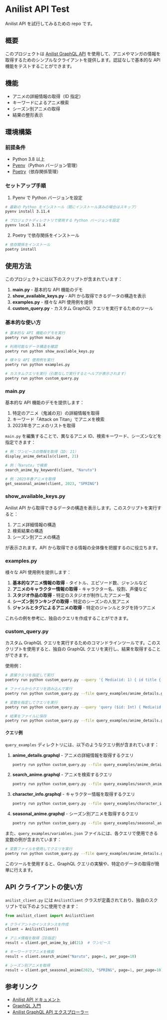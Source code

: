 # Anilist API Test

Anilist API を試行してみるための repo です。

## 概要

このプロジェクトは [Anilist GraphQL API](https://anilist.co/graphql) を使用して、アニメやマンガの情報を取得するためのシンプルなクライアントを提供します。認証なしで基本的な API 機能をテストすることができます。

## 機能

- アニメの詳細情報の取得（ID 指定）
- キーワードによるアニメ検索
- シーズン別アニメの取得
- 結果の整形表示

## 環境構築

### 前提条件

- Python 3.8 以上
- [Pyenv](https://github.com/pyenv/pyenv)（Python バージョン管理）
- [Poetry](https://python-poetry.org/)（依存関係管理）

### セットアップ手順

1. Pyenv で Python バージョンを設定

```bash
# 最新の Python をインストール（既にインストール済みの場合はスキップ）
pyenv install 3.11.4

# プロジェクトディレクトリで使用する Python バージョンを設定
pyenv local 3.11.4
```

2. Poetry で依存関係をインストール

```bash
# 依存関係をインストール
poetry install
```

## 使用方法

このプロジェクトには以下のスクリプトが含まれています：

1. **main.py** - 基本的な API 機能のデモ
2. **show_available_keys.py** - API から取得できるデータの構造を表示
3. **examples.py** - 様々な API 使用例を提供
4. **custom_query.py** - カスタム GraphQL クエリを実行するためのツール

### 基本的な使い方

```bash
# 基本的な API 機能のデモを実行
poetry run python main.py

# 利用可能なデータ構造を確認
poetry run python show_available_keys.py

# 様々な API 使用例を実行
poetry run python examples.py

# カスタムクエリを実行（引数なしで実行するとヘルプが表示されます）
poetry run python custom_query.py
```

### main.py

基本的な API 機能のデモを提供します：

1. 特定のアニメ（鬼滅の刃）の詳細情報を取得
2. キーワード「Attack on Titan」でアニメを検索
3. 2023年冬アニメのリストを取得

`main.py` を編集することで、異なるアニメ ID、検索キーワード、シーズンなどを指定できます：

```python
# 例：ワンピースの情報を取得（ID: 21）
display_anime_details(client, 21)

# 例：「Naruto」で検索
search_anime_by_keyword(client, "Naruto")

# 例：2023年春アニメを取得
get_seasonal_anime(client, 2023, "SPRING")
```

### show_available_keys.py

Anilist API から取得できるデータの構造を表示します。このスクリプトを実行すると：

1. アニメ詳細情報の構造
2. 検索結果の構造
3. シーズン別アニメの構造

が表示されます。API から取得できる情報の全体像を把握するのに役立ちます。

### examples.py

様々な API 使用例を提供します：

1. **基本的なアニメ情報の取得** - タイトル、エピソード数、ジャンルなど
2. **アニメのキャラクター情報の取得** - キャラクター名、役割、声優など
3. **スタジオ作品の取得** - 特定のスタジオが制作したアニメ一覧
4. **シーズン別ランキングの取得** - 特定のシーズンの人気アニメ
5. **ジャンルとタグによるアニメの取得** - 特定のジャンルとタグを持つアニメ

これらの例を参考に、独自のクエリを作成することができます。

### custom_query.py

カスタム GraphQL クエリを実行するためのコマンドラインツールです。このスクリプトを使用すると、独自の GraphQL クエリを実行し、結果を取得することができます。

使用例：

```bash
# 直接クエリを指定して実行
poetry run python custom_query.py --query '{ Media(id: 1) { id title { romaji } } }'

# ファイルからクエリを読み込んで実行
poetry run python custom_query.py --file query_examples/anime_details.graphql

# 変数を指定してクエリを実行
poetry run python custom_query.py --query 'query ($id: Int) { Media(id: $id) { id title { romaji } } }' --variables '{"id": 1}'

# 結果をファイルに保存
poetry run python custom_query.py --file query_examples/anime_details.graphql --variables '{"id": 1}' --output results.json
```

#### クエリ例

`query_examples` ディレクトリには、以下のようなクエリ例が含まれています：

1. **anime_details.graphql** - アニメの詳細情報を取得するクエリ
   ```bash
   poetry run python custom_query.py --file query_examples/anime_details.graphql --variables '{"id": 1}'
   ```

2. **search_anime.graphql** - アニメを検索するクエリ
   ```bash
   poetry run python custom_query.py --file query_examples/search_anime.graphql --variables '{"search": "鬼滅の刃", "page": 1, "perPage": 5}'
   ```

3. **character_info.graphql** - キャラクター情報を取得するクエリ
   ```bash
   poetry run python custom_query.py --file query_examples/character_info.graphql --variables '{"search": "Levi"}'
   ```

4. **seasonal_anime.graphql** - シーズン別アニメを取得するクエリ
   ```bash
   poetry run python custom_query.py --file query_examples/seasonal_anime.graphql --variables '{"season": "WINTER", "seasonYear": 2023}'
   ```

また、`query_examples/variables.json` ファイルには、各クエリで使用できる変数の例が含まれています：

```bash
# 変数ファイルを使用してクエリを実行
poetry run python custom_query.py --file query_examples/anime_details.graphql --variables-file query_examples/variables.json
```

このツールを使用すると、GraphQL クエリの実験や、特定のデータの取得が簡単に行えます。

## API クライアントの使い方

`anilist_client.py` には `AnilistClient` クラスが定義されており、独自のスクリプトで以下のように使用できます：

```python
from anilist_client import AnilistClient

# クライアントのインスタンスを作成
client = AnilistClient()

# アニメ情報を取得（ID指定）
result = client.get_anime_by_id(21)  # ワンピース

# キーワードでアニメを検索
result = client.search_anime("Naruto", page=1, per_page=10)

# シーズン別アニメを取得
result = client.get_seasonal_anime(2023, "SPRING", page=1, per_page=10)
```

## 参考リンク

- [Anilist API ドキュメント](https://anilist.gitbook.io/anilist-apiv2-docs/)
- [GraphQL 入門](https://graphql.org/learn/)
- [Anilist GraphQL API エクスプローラー](https://anilist.co/graphiql)
